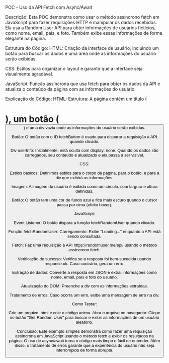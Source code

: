POC - Uso da API Fetch com Async/Await

Descrição:
Esta POC demonstra como usar o método assíncrono fetch em JavaScript para fazer requisições HTTP e manipular os dados recebidos. Ela usa a Random User API para obter informações de usuários fictícios, como nome, email, país, e foto. Também exibe essas informações de forma elegante na página.

Estrutura do Código:
HTML: Criação da interface de usuário, incluindo um botão para buscar os dados e uma área onde as informações do usuário serão exibidas.

CSS: Estilos para organizar o layout e garantir que a interface seja visualmente agradável.

JavaScript: Função assíncrona que usa fetch para obter os dados da API e atualiza o conteúdo da página com as informações do usuário.

Explicação do Código:
HTML:
Estrutura: A página contém um título (<h1>), um botão (<button>) e uma div vazia onde as informações do usuário serão exibidas.

Botão: O botão com o ID fetchButton é usado para disparar a requisição à API quando clicado.

Div userInfo: Inicialmente, está oculta com display: none. Quando os dados são carregados, seu conteúdo é atualizado e ela passa a ser visível.

CSS:

Estilos básicos: Definimos estilos para o corpo da página, para o botão, e para a div que exibirá as informações.

Imagem: A imagem do usuário é exibida como um círculo, com largura e altura definidas.

Botão: O botão tem uma cor de fundo azul e fica mais escuro quando o cursor passa por cima (efeito hover).

JavaScript:

Event Listener: O botão dispara a função fetchRandomUser quando clicado.

Função fetchRandomUser:
Carregamento: Exibe "Loading..." enquanto a API está sendo consultada.

Fetch: Faz uma requisição à API https://randomuser.me/api/ usando o método assíncrono fetch.

Verificação de sucesso: Verifica se a resposta foi bem-sucedida usando response.ok. Caso contrário, gera um erro.

Extração de dados: Converte a resposta em JSON e extrai informações como nome, email, país e foto do usuário.

Atualização do DOM: Preenche a div com as informações extraídas.

Tratamento de erros: Caso ocorra um erro, exibe uma mensagem de erro na div.

Como Testar:

Crie um arquivo .html e cole o código acima.
Abra o arquivo no navegador.
Clique no botão "Get Random User" para buscar e exibir as informações de um usuário aleatório.

Conclusão:
Este exemplo simples demonstra como fazer uma requisição assíncrona em JavaScript usando o método fetch e exibir os resultados na página. O uso de async/await torna o código mais limpo e fácil de entender. Além disso, o tratamento de erros garante que a experiência do usuário não seja interrompida de forma abrupta.
